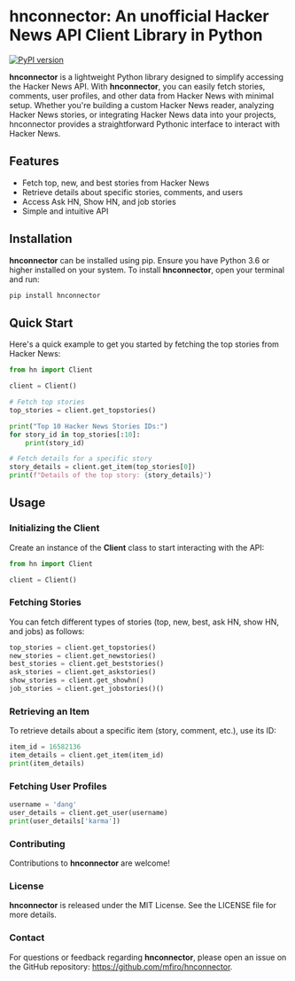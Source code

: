 # hnconnector: An unofficial Hacker News API Client Library in Python

[![PyPI version](https://badge.fury.io/py/hnconnector.svg)](https://pypi.org/project/hnconnector/)

**hnconnector** is a lightweight Python library designed to simplify accessing the Hacker News API. With **hnconnector**, you can easily fetch stories, comments, user profiles, and other data from Hacker News with minimal setup. Whether you're building a custom Hacker News reader, analyzing Hacker News stories, or integrating Hacker News data into your projects, hnconnector provides a straightforward Pythonic interface to interact with Hacker News.

## Features
* Fetch top, new, and best stories from Hacker News
* Retrieve details about specific stories, comments, and users
* Access Ask HN, Show HN, and job stories
* Simple and intuitive API

## Installation
**hnconnector** can be installed using pip. Ensure you have Python 3.6 or higher installed on your system. To install **hnconnector**, open your terminal and run:

```bash
pip install hnconnector
```
## Quick Start
Here's a quick example to get you started by fetching the top stories from Hacker News:

```python
from hn import Client

client = Client()

# Fetch top stories
top_stories = client.get_topstories()

print("Top 10 Hacker News Stories IDs:")
for story_id in top_stories[:10]:
    print(story_id)

# Fetch details for a specific story
story_details = client.get_item(top_stories[0])
print(f"Details of the top story: {story_details}")
```
## Usage
### Initializing the Client
Create an instance of the **Client** class to start interacting with the API:

```python
from hn import Client

client = Client()
```
### Fetching Stories
You can fetch different types of stories (top, new, best, ask HN, show HN, and jobs) as follows:

```python
top_stories = client.get_topstories()
new_stories = client.get_newstories()
best_stories = client.get_beststories()
ask_stories = client.get_askstories()
show_stories = client.get_showhn()
job_stories = client.get_jobstories()()
```

### Retrieving an Item
To retrieve details about a specific item (story, comment, etc.), use its ID:

```python
item_id = 16582136
item_details = client.get_item(item_id)
print(item_details)
```

### Fetching User Profiles

```python
username = 'dang'
user_details = client.get_user(username)
print(user_details['karma'])
```

### Contributing
Contributions to **hnconnector** are welcome! 

### License
**hnconnector** is released under the MIT License. See the LICENSE file for more details.

### Contact
For questions or feedback regarding **hnconnector**, please open an issue on the GitHub repository: https://github.com/mfiro/hnconnector.
